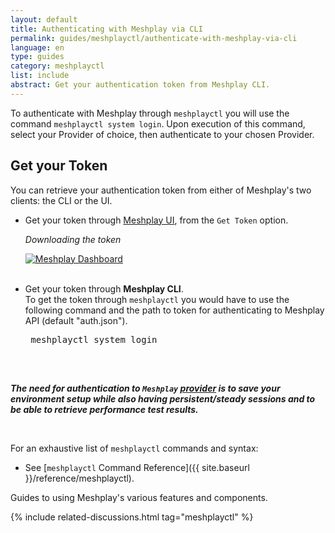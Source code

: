 ```yaml
---
layout: default
title: Authenticating with Meshplay via CLI
permalink: guides/meshplayctl/authenticate-with-meshplay-via-cli
language: en
type: guides
category: meshplayctl
list: include
abstract: Get your authentication token from Meshplay CLI.
---
```


To authenticate with Meshplay through `meshplayctl` you will use the command `meshplayctl system login`. Upon execution of this command, select your Provider of choice, then authenticate to your chosen Provider.

## Get your Token

You can retrieve your authentication token from either of Meshplay's two clients: the CLI or the UI.

- Get your token through [Meshplay UI](/extensibility/api#how-to-get-your-token), from the `Get Token` option.

  _Downloading the token_

  <a href="{{ site.baseurl }}/assets/img/token/MeshplayTokenUI.png"><img alt="Meshplay Dashboard" src="{{ site.baseurl }}/assets/img/token/MeshplayTokenUI.png" /></a>
  <br/>
  <br/>

- Get your token through **Meshplay CLI**.
  <br/>
  To get the token through `meshplayctl` you would have to use the following command and the path to token for authenticating to Meshplay API (default "auth.json").
  <br/>
  <pre class="codeblock-pre">
  <div class="codeblock"><div class="clipboardjs"> meshplayctl system login</div></div>
  </pre>
  <br />

**_The need for authentication to `Meshplay` [provider](https://docs-meshplay.khulnasoft.com/extensibility/providers) is to save your environment setup while also having persistent/steady sessions and to be able to retrieve performance test results._**

<br/>

For an exhaustive list of `meshplayctl` commands and syntax:

- See [`meshplayctl` Command Reference]({{ site.baseurl }}/reference/meshplayctl).

Guides to using Meshplay's various features and components.

{% include related-discussions.html tag="meshplayctl" %}


